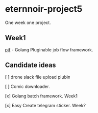 # eternnoir-project5
One week one project.

## Week1

[pjf](https://github.com/eternnoir/pjf) - Golang Pluginable job flow framework.

## Candidate ideas

[ ] drone slack file upload plubin

[ ] Comic downloader.

[x] Golang batch framework. Week1

[x] Easy Create telegram sticker. Week?
